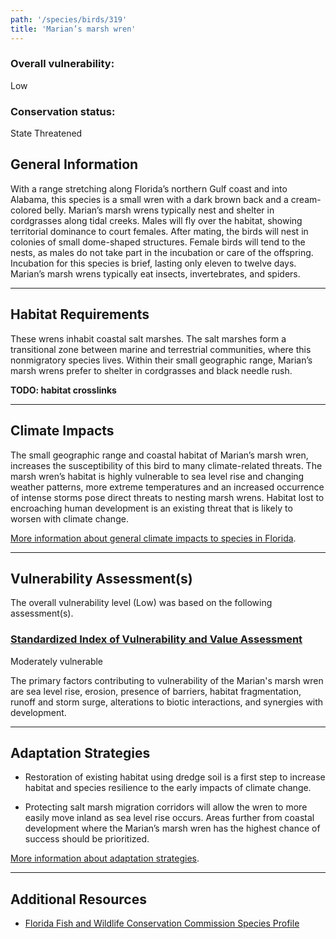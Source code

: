 ```yaml
---
path: '/species/birds/319'
title: 'Marian’s marsh wren'
---
```


<content-header icon="perching_birds" title="Marian’s marsh wren" subtitle="Cistothorus palustris marianae"></content-header>

<div id="TopSection">



<div>

### Overall vulnerability:

<div class="vulnerability vulnerability-low">Low</div>



### Conservation status:

State Threatened

</div>
</div>

## General Information

With a range stretching along Florida’s northern Gulf coast and into Alabama, this species is a small wren with a dark brown back and a cream-colored belly. Marian’s marsh wrens typically nest and shelter in cordgrasses along tidal creeks. Males will fly over the habitat, showing territorial dominance to court females. After mating, the birds will nest in colonies of small dome-shaped structures. Female birds will tend to the nests, as males do not take part in the incubation or care of the offspring. Incubation for this species is brief, lasting only eleven to twelve days. Marian’s marsh wrens typically eat insects, invertebrates, and spiders.

<hr />

## Habitat Requirements

These wrens inhabit coastal salt marshes.  The salt marshes form a transitional zone between marine and terrestrial communities, where this nonmigratory species lives. Within their small geographic range, Marian’s marsh wrens prefer to shelter in cordgrasses and black needle rush.

**TODO: habitat crosslinks**

<hr />

## Climate Impacts

The small geographic range and coastal habitat of Marian’s marsh wren, increases the susceptibility of this bird to many climate-related threats.  The marsh wren’s habitat is highly vulnerable to sea level rise and changing weather patterns, more extreme temperatures and an increased occurrence of intense storms pose direct threats to nesting marsh wrens. Habitat lost to encroaching human development is an existing threat that is likely to worsen with climate change.

[More information about general climate impacts to species in Florida](/impacts/species).



<hr />

## Vulnerability Assessment(s)

The overall vulnerability level (Low) was based on the following assessment(s).
#### 
<div class="vulnerability-header">
<h3><a href="/impacts/vulnerability/sivva/species">Standardized Index of Vulnerability and Value Assessment</a></h3>
<div class="vulnerability vulnerability-moderate">Moderately vulnerable</div>
</div> 

The primary factors contributing to vulnerability of the Marian's marsh wren are sea level rise, erosion, presence of barriers, habitat fragmentation, runoff and storm surge, alterations to biotic interactions, and synergies with development.


<hr />

## Adaptation Strategies

- Restoration of existing habitat using dredge soil is a first step to increase habitat and species resilience to the early impacts of climate change.

- Protecting salt marsh migration corridors will allow the wren to more easily move inland as sea level rise occurs.  Areas further from coastal development where the Marian’s marsh wren has the highest chance of success should be prioritized.

[More information about adaptation strategies](/strategies).

<hr />


## Additional Resources

- [Florida Fish and Wildlife Conservation Commission Species Profile](https://myfwc.com/wildlifehabitats/profiles/birds/songbirds/marians-marsh-wren/)
